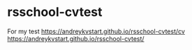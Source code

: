 # rsschool-cvtest
For my test
https://andreykvstart.github.io/rsschool-cvtest/cv
https://andreykvstart.github.io/rsschool-cvtest/
